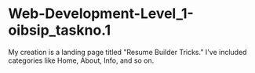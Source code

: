 # Web-Development-Level_1-oibsip_taskno.1
My creation is a landing page titled "Resume Builder Tricks." I've included categories like  Home, About, Info, and so on.
